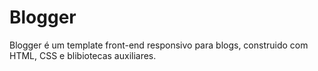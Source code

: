 # Blogger
Blogger é um template front-end responsivo para blogs, construido com HTML, CSS e blibiotecas auxiliares.
